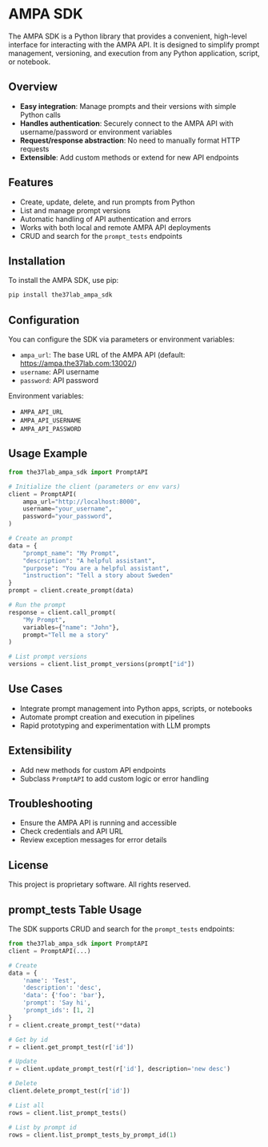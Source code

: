# AMPA SDK

The AMPA SDK is a Python library that provides a convenient, high-level interface for interacting with the AMPA API. It is designed to simplify prompt management, versioning, and execution from any Python application, script, or notebook.

## Overview

- **Easy integration**: Manage prompts and their versions with simple Python calls
- **Handles authentication**: Securely connect to the AMPA API with username/password or environment variables
- **Request/response abstraction**: No need to manually format HTTP requests
- **Extensible**: Add custom methods or extend for new API endpoints

## Features

- Create, update, delete, and run prompts from Python
- List and manage prompt versions
- Automatic handling of API authentication and errors
- Works with both local and remote AMPA API deployments
- CRUD and search for the `prompt_tests` endpoints

## Installation

To install the AMPA SDK, use pip:

```bash
pip install the37lab_ampa_sdk
```

## Configuration

You can configure the SDK via parameters or environment variables:

- `ampa_url`: The base URL of the AMPA API (default: https://ampa.the37lab.com:13002/)
- `username`: API username
- `password`: API password

Environment variables:
- `AMPA_API_URL`
- `AMPA_API_USERNAME`
- `AMPA_API_PASSWORD`

## Usage Example

```python
from the37lab_ampa_sdk import PromptAPI

# Initialize the client (parameters or env vars)
client = PromptAPI(
    ampa_url="http://localhost:8000",
    username="your_username",
    password="your_password",
)

# Create an prompt
data = {
    "prompt_name": "My Prompt",
    "description": "A helpful assistant",
    "purpose": "You are a helpful assistant",
    "instruction": "Tell a story about Sweden"
}
prompt = client.create_prompt(data)

# Run the prompt
response = client.call_prompt(
    "My Prompt",
    variables={"name": "John"},
    prompt="Tell me a story"
)

# List prompt versions
versions = client.list_prompt_versions(prompt["id"])
```

## Use Cases

- Integrate prompt management into Python apps, scripts, or notebooks
- Automate prompt creation and execution in pipelines
- Rapid prototyping and experimentation with LLM prompts

## Extensibility

- Add new methods for custom API endpoints
- Subclass `PromptAPI` to add custom logic or error handling

## Troubleshooting

- Ensure the AMPA API is running and accessible
- Check credentials and API URL
- Review exception messages for error details

## License

This project is proprietary software. All rights reserved.

## prompt_tests Table Usage

The SDK supports CRUD and search for the `prompt_tests` endpoints:

```python
from the37lab_ampa_sdk import PromptAPI
client = PromptAPI(...)

# Create
data = {
    'name': 'Test',
    'description': 'desc',
    'data': {'foo': 'bar'},
    'prompt': 'Say hi',
    'prompt_ids': [1, 2]
}
r = client.create_prompt_test(**data)

# Get by id
r = client.get_prompt_test(r['id'])

# Update
r = client.update_prompt_test(r['id'], description='new desc')

# Delete
client.delete_prompt_test(r['id'])

# List all
rows = client.list_prompt_tests()

# List by prompt id
rows = client.list_prompt_tests_by_prompt_id(1)
```

